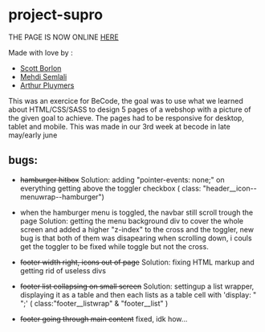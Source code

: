 # project-supro
THE PAGE IS NOW ONLINE [HERE](https://meowb.github.io/project-supro/index.html)

Made with love by :
- [Scott Borlon](https://github.com/MeowB)   
- [Mehdi Semlali](https://github.com/mehdoche1988)   
- [Arthur Pluymers](https://github.com/Buchos)   

This was an exercice for BeCode, the goal was to use what we learned about HTML/CSS/SASS to design 5 pages of a webshop with a picture of the given goal to achieve.
The pages had to be responsive for desktop, tablet and mobile.
This was made in our 3rd week at becode in late may/early june


## bugs:
* ~~hamburger hitbox~~
Solution: adding  "pointer-events: none;" on everything getting above the toggler checkbox ( class: "header__icon--menuwrap--hamburger")

* when the hamburger menu is toggled, the navbar still scroll trough the page
Solution: getting the menu background div to cover the whole screen and added a higher "z-index" to the cross and the toggler,
new bug is that both of them was disapearing when scrolling down, i couls get the toggler to be fixed while toggle but not the cross.



* ~~footer width right, icons out of page~~
Solution: fixing HTML markup and getting rid of useless divs

* ~~footer list collapsing on small screen~~
Solution: settingup a list wrapper, displaying it as a table and then each lists as a table cell with 'display: " ";' ( class:"footer__listwrap" & "footer__list" )

* ~~footer going through main content~~
fixed, idk how...



